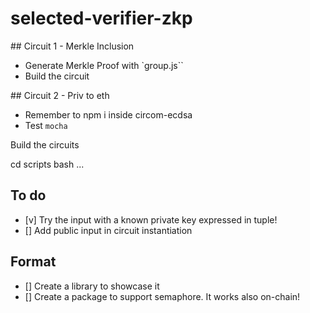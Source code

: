 # selected-verifier-zkp

## Circuit 1 - Merkle Inclusion

- Generate Merkle Proof with `group.js``
- Build the circuit 
 
## Circuit 2 - Priv to eth 

- Remember to npm i inside circom-ecdsa
- Test `mocha`

Build the circuits 

cd scripts 
bash ...


## To do 

- [v] Try the input with a known private key expressed in tuple! 
- [] Add public input in circuit instantiation


## Format 

- [] Create a library to showcase it
- [] Create a package to support semaphore. It works also on-chain!
